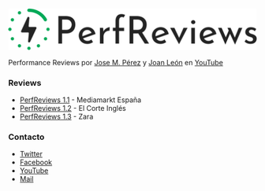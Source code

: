 ![PerfReviews](https://raw.githubusercontent.com/PerfReviews/Brand/master/PerfReviews-optimized.svg?sanitize=true)

Performance Reviews por [Jose M. Pérez](https://github.com/JMPerez) y [Joan León](https://github.com/nucliweb) en [YouTube](https://www.youtube.com/channel/UCNoF5_1loBFvW2lZXPxp8ww)

### Reviews

- [PerfReviews 1.1](./reviews/1.1-mediamarkt.es/) - Mediamarkt España
- [PerfReviews 1.2](./reviews/1.2-elcorteingles.es/) - El Corte Inglés
- [PerfReviews 1.3](./reviews/1.3-zara.com/) - Zara

### Contacto

- [Twitter](https://twitter.com/perfreviews_)
- [Facebook](https://www.facebook.com/PerfReviews-221286588787407/)
- [YouTube](https://www.youtube.com/channel/UCNoF5_1loBFvW2lZXPxp8ww)
- [Mail](mailto:perfreviews.mail@gmail.com)